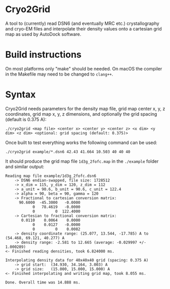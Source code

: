 # Cryo2Grid

A tool to (currently) read DSN6 (and eventually MRC etc.) crystallography and cryo-EM files and interpolate their density values onto a cartesian grid map as used by AutoDock software.

# Build instructions

On most platforms only "make" should be needed. On macOS the compiler in the Makefile may need to be changed to `clang++`.

# Syntax

Cryo2Grid needs parameters for the density map file, grid map center x, y, z coordinates, grid map x, y, z dimensions, and optionally the grid spacing (default is 0.375 A):

`./cryo2grid <map file> <center x> <center y> <center z> <x dim> <y dim> <z dim> <optional: grid spacing (default: 0.375)>`

Once built to test everything works the following command can be used:

`./cryo2grid example/*.dsn6 42.43 41.664 10.503 40 40 40`

It should produce the grid map file `1d3g_2fofc.map` in the `./example` folder and similar output:
```
Reading map file example/1d3g_2fofc.dsn6
    -> DSN6 endian-swapped, file size: 1728512
    -> x_dim = 115, y_dim = 120, z_dim = 112
    -> a_unit = 90.6, b_unit = 90.6, c_unit = 122.4
    -> alpha = 90, beta = 90, gamma = 120
    -> Fractional to cartesian conversion matrix:
	  90.6000  -45.3000   -0.0000
	        0   78.4619   -0.0000
	        0         0  122.4000
    -> Cartesian to fractional conversion matrix:
	   0.0110    0.0064    0.0000
	        0    0.0127   -0.0000
	        0         0    0.0082
    -> density coordinate range: (25.077, 13.544, -17.785) A to (54.468, 69.121, 40.277) A
    -> density range: -2.581 to 12.665 (average: -0.029997 +/- 1.000289)
<- Finished reading densities, took 6.824000 ms.

Interpolating density data for 40x40x40 grid (spacing: 0.375 A)
    -> grid start:  (34.930, 34.164, 3.003) A
    -> grid size:   (15.000, 15.000, 15.000) A
<- Finished interpolating and writing grid map, took 8.055 ms.

Done. Overall time was 14.888 ms.
```
